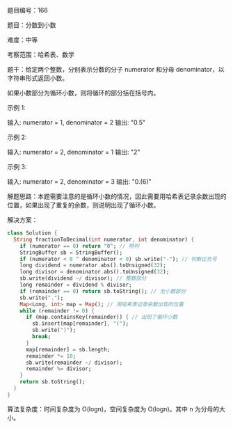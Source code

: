 题目编号：166

题目：分数到小数

难度：中等

考察范围：哈希表、数学

题干：给定两个整数，分别表示分数的分子 numerator 和分母 denominator，以字符串形式返回小数。

如果小数部分为循环小数，则将循环的部分括在括号内。

示例 1:

输入: numerator = 1, denominator = 2
输出: "0.5"

示例 2:

输入: numerator = 2, denominator = 1
输出: "2"

示例 3:

输入: numerator = 2, denominator = 3
输出: "0.(6)"

解题思路：本题需要注意的是循环小数的情况，因此需要用哈希表记录余数出现的位置，如果出现了重复的余数，则说明出现了循环小数。

解决方案：

```dart
class Solution {
  String fractionToDecimal(int numerator, int denominator) {
    if (numerator == 0) return "0"; // 特判
    StringBuffer sb = StringBuffer();
    if (numerator < 0 ^ denominator < 0) sb.write("-"); // 判断正负号
    long dividend = numerator.abs().toUnsigned(32);
    long divisor = denominator.abs().toUnsigned(32);
    sb.write(dividend ~/ divisor); // 整数部分
    long remainder = dividend % divisor;
    if (remainder == 0) return sb.toString(); // 无小数部分
    sb.write(".");
    Map<Long, int> map = Map(); // 用哈希表记录余数出现的位置
    while (remainder != 0) {
      if (map.containsKey(remainder)) { // 出现了循环小数
        sb.insert(map[remainder], "(");
        sb.write(")");
        break;
      }
      map[remainder] = sb.length;
      remainder *= 10;
      sb.write(remainder ~/ divisor);
      remainder %= divisor;
    }
    return sb.toString();
  }
}
```

算法复杂度：时间复杂度为 O(logn)，空间复杂度为 O(logn)。其中 n 为分母的大小。